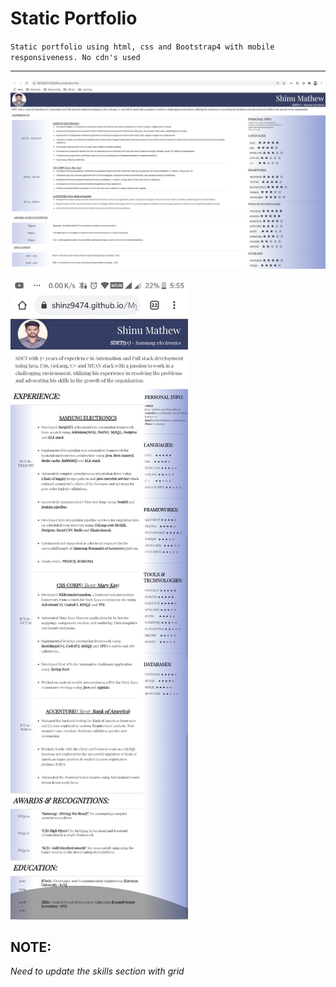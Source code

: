 # Static Portfolio
`Static portfolio using html, css and Bootstrap4 with mobile responsiveness. No cdn's used`

---
![Desktop view](/desktop-screenshot.png?raw=true "Hitesh")

![Mobile view](/mobile-screenshot.png?raw=true "Hitesh")

## NOTE: 
_Need to update the skills section with grid_